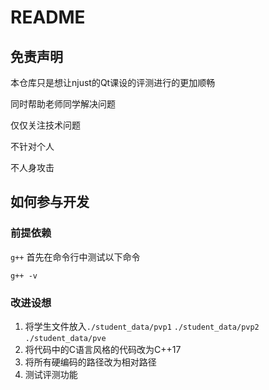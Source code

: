 # README

## 免责声明

本仓库只是想让njust的Qt课设的评测进行的更加顺畅

同时帮助老师同学解决问题

仅仅关注技术问题

不针对个人

不人身攻击

## 如何参与开发

### 前提依赖

`g++` 
首先在命令行中测试以下命令

```shell
g++ -v
```

### 改进设想

1. 将学生文件放入`./student_data/pvp1` `./student_data/pvp2` `./student_data/pve`
2. 将代码中的C语言风格的代码改为C++17
3. 将所有硬编码的路径改为相对路径
4. 测试评测功能
